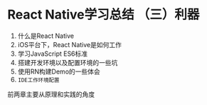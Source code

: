# React Native学习总结 （三）利器  

1. 什么是React Native
2. iOS平台下，React Native是如何工作
3. 学习JavaScript ES6标准
4. 搭建开发环境以及配置环境的一些坑
5. 使用RN构建Demo的一些体会  
6. `IDE工作环境配置`  


前两章主要从原理和实践的角度